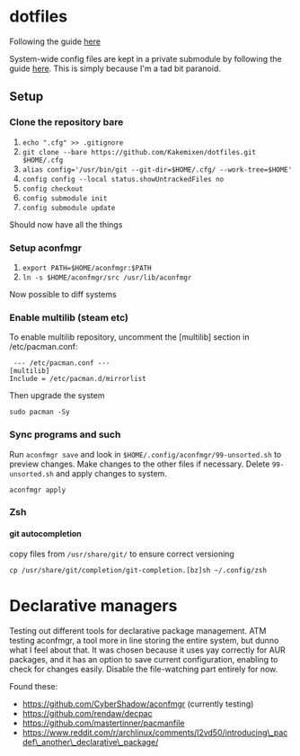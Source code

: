 # dotfiles
Following the guide [here](https://www.ackama.com/blog/posts/the-best-way-to-store-your-dotfiles-a-bare-git-repository-explained)

System-wide config files are kept in a private submodule by following the guide [here](https://www.taniarascia.com/git-submodules-private-content/). This is simply because I'm a tad bit paranoid.

## Setup
### Clone the repository bare
1. `echo ".cfg" >> .gitignore`
2. `git clone --bare https://github.com/Kakemixen/dotfiles.git $HOME/.cfg`
3. `alias config='/usr/bin/git --git-dir=$HOME/.cfg/ --work-tree=$HOME'`
4. `config config --local status.showUntrackedFiles no`
5. `config checkout`
6. `config submodule init`
7. `config submodule update`

Should now have all the things

### Setup aconfmgr
1. `export PATH=$HOME/aconfmgr:$PATH`
2. `ln -s $HOME/aconfmgr/src /usr/lib/aconfmgr`

Now possible to diff systems

### Enable multilib (steam etc)
To enable multilib repository, uncomment the [multilib] section in /etc/pacman.conf:

```
 --- /etc/pacman.conf ---
[multilib]
Include = /etc/pacman.d/mirrorlist
```

Then upgrade the system

```
sudo pacman -Sy
```

### Sync programs and such
Run `aconfmgr save` and look in `$HOME/.config/aconfmgr/99-unsorted.sh` to preview changes. Make changes to the other files if necessary. Delete `99-unsorted.sh` and apply changes to system.

```
aconfmgr apply
```

### Zsh
#### git autocompletion
copy files from `/usr/share/git/` to ensure correct versioning

```
cp /usr/share/git/completion/git-completion.[bz]sh ~/.config/zsh
```

# Declarative managers
Testing out different tools for declarative package management. ATM testing aconfmgr, a tool more in line storing the entire system, but dunno what I feel about that. It was chosen because it uses yay correctly for AUR packages, and it has an option to save current configuration, enabling to check for changes easily. Disable the file-watching part entirely for now.

Found these:
* https://github.com/CyberShadow/aconfmgr (currently testing)
* https://github.com/rendaw/decpac
* https://github.com/mastertinner/pacmanfile
* https://www.reddit.com/r/archlinux/comments/l2vd50/introducing\_pacdef\_another\_declarative\_package/
